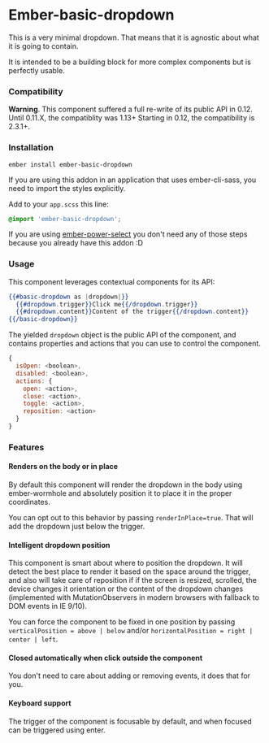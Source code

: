# Ember-basic-dropdown

This is a very minimal dropdown. That means that it is agnostic about what it is going to contain.

It is intended to be a building block for more complex components but is perfectly usable.

### Compatibility

**Warning**. This component suffered a full re-write of its public API in 0.12.
Until 0.11.X, the compatiblity was 1.13+
Starting in 0.12, the compatibility is 2.3.1+.

### Installation

```
ember install ember-basic-dropdown
```

If you are using this addon in an application that uses ember-cli-sass, you need to import the
styles explicitly.

Add to your `app.scss` this line:

```scss
@import 'ember-basic-dropdown';
```

If you are using [ember-power-select](https://github.com/cibernox/ember-power-select) you don't need
any of those steps because you already have this addon :D

### Usage

This component leverages contextual components for its API:

```hbs
{{#basic-dropdown as |dropdown|}}
  {{#dropdown.trigger}}Click me{{/dropdown.trigger}}
  {{#dropdown.content}}Content of the trigger{{/dropdown.content}}
{{/basic-dropdown}}
```

The yielded `dropdown` object is the public API of the component, and contains
properties and actions that you can use to control the component.

```js
{
  isOpen: <boolean>,
  disabled: <boolean>,
  actions: {
    open: <action>,
    close: <action>,
    toggle: <action>,
    reposition: <action>
  }
}
```

### Features

#### Renders on the body or in place

By default this component will render the dropdown in the body using ember-wormhole and absolutely
position it to place it in the proper coordinates.

You can opt out to this behavior by passing `renderInPlace=true`. That will add the dropdown just
below the trigger.

#### Intelligent dropdown position

This component is smart about where to position the dropdown. It will detect the best place to render
it based on the space around the trigger, and also will take care of reposition if if the screen is
resized, scrolled, the device changes it orientation or the content of the dropdown changes
(implemented with MutationObservers in modern browsers with fallback to DOM events in IE 9/10).

You can force the component to be fixed in one position by passing `verticalPosition = above | below` and/or `horizontalPosition = right | center | left`.

#### Closed automatically when click outside the component

You don't need to care about adding or removing events, it does that for you.

#### Keyboard support

The trigger of the component is focusable by default, and when focused can be triggered using enter.
